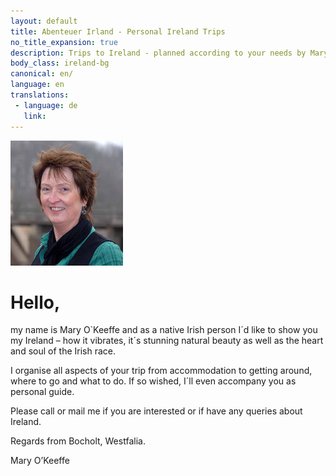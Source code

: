```yaml
---
layout: default
title: Abenteuer Irland - Personal Ireland Trips
no_title_expansion: true
description: Trips to Ireland - planned according to your needs by Mary O'Keeffe.
body_class: ireland-bg
canonical: en/
language: en
translations:
 - language: de
   link: 
---
```

<img class="floatright" width="180" height="200" src="img/mary-2.jpg">

# Hello,

my name is Mary O`Keeffe and as a native Irish person I´d like to show you my
Ireland – how it vibrates, it´s stunning natural beauty as well as the heart and
soul of the Irish race.

I organise all aspects of your trip from accommodation to getting around, where
to go and what to do. If so wished, I´ll even accompany you as personal guide.

Please call or mail me if you are interested or if have any queries about
Ireland.

Regards from Bocholt, Westfalia.

Mary O’Keeffe
